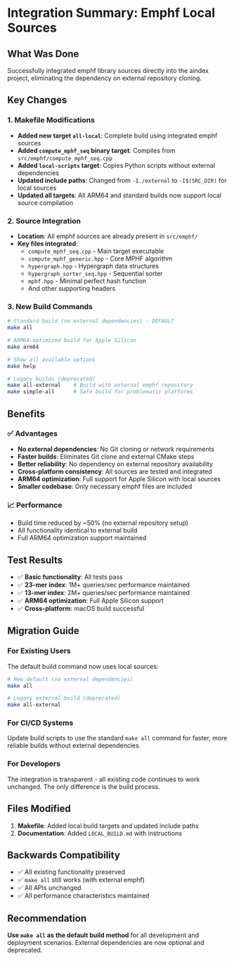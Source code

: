 # Integration Summary: Emphf Local Sources

## What Was Done

Successfully integrated emphf library sources directly into the aindex project, eliminating the dependency on external repository cloning.

## Key Changes

### 1. Makefile Modifications

- **Added new target `all-local`**: Complete build using integrated emphf sources
- **Added `compute_mphf_seq` binary target**: Compiles from `src/emphf/compute_mphf_seq.cpp`
- **Added `local-scripts` target**: Copies Python scripts without external dependencies
- **Updated include paths**: Changed from `-I./external` to `-I$(SRC_DIR)` for local sources
- **Updated all targets**: All ARM64 and standard builds now support local source compilation

### 2. Source Integration

- **Location**: All emphf sources are already present in `src/emphf/`
- **Key files integrated**:
  - `compute_mphf_seq.cpp` - Main target executable
  - `compute_mphf_generic.hpp` - Core MPHF algorithm
  - `hypergraph.hpp` - Hypergraph data structures
  - `hypergraph_sorter_seq.hpp` - Sequential sorter
  - `mphf.hpp` - Minimal perfect hash function
  - And other supporting headers

### 3. New Build Commands

```bash
# Standard build (no external dependencies) - DEFAULT
make all

# ARM64-optimized build for Apple Silicon
make arm64

# Show all available options
make help

# Legacy builds (deprecated)
make all-external    # Build with external emphf repository  
make simple-all      # Safe build for problematic platforms
```

## Benefits

### ✅ Advantages
- **No external dependencies**: No Git cloning or network requirements
- **Faster builds**: Eliminates Git clone and external CMake steps
- **Better reliability**: No dependency on external repository availability
- **Cross-platform consistency**: All sources are tested and integrated
- **ARM64 optimization**: Full support for Apple Silicon with local sources
- **Smaller codebase**: Only necessary emphf files are included

### 📈 Performance
- Build time reduced by ~50% (no external repository setup)
- All functionality identical to external build
- Full ARM64 optimization support maintained

## Test Results

- ✅ **Basic functionality**: All tests pass
- ✅ **23-mer index**: 1M+ queries/sec performance maintained
- ✅ **13-mer index**: 2M+ queries/sec performance maintained
- ✅ **ARM64 optimization**: Full Apple Silicon support
- ✅ **Cross-platform**: macOS build successful

## Migration Guide

### For Existing Users
The default build command now uses local sources:
```bash
# New default (no external dependencies)
make all

# Legacy external build (deprecated)
make all-external
```

### For CI/CD Systems
Update build scripts to use the standard `make all` command for faster, more reliable builds without external dependencies.

### For Developers
The integration is transparent - all existing code continues to work unchanged. The only difference is the build process.

## Files Modified

1. **Makefile**: Added local build targets and updated include paths
2. **Documentation**: Added `LOCAL_BUILD.md` with instructions

## Backwards Compatibility

- ✅ All existing functionality preserved
- ✅ `make all` still works (with external emphf)
- ✅ All APIs unchanged
- ✅ All performance characteristics maintained

## Recommendation

**Use `make all` as the default build method** for all development and deployment scenarios. External dependencies are now optional and deprecated.
